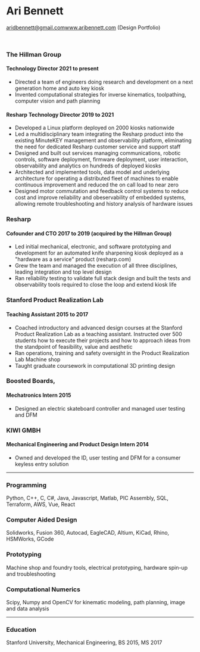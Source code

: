 # Ari Bennett
aridbennett@gmail.com<span>www.aribennett.com (Design Portfolio)</span> 

<br>

### The Hillman Group
#### Technology Director <span>2021 to present</span> 
* Directed a team of engineers doing research and development on a next generation home and auto key kiosk 
* Invented computational strategies for inverse kinematics, toolpathing, computer vision and path planning
#### Resharp Technology Director <span>2019 to 2021</span> 
* Developed a Linux platform deployed on 2000 kiosks nationwide
* Led a multidisciplinary team integrating the Resharp product into the existing MinuteKEY management and observability platform, eliminating the need for dedicated Resharp customer service and support staff
* Designed and built out services managing communications, robotic controls, software deployment, firmware deployment, user interaction, observability and analytics on hundreds of deployed kiosks
* Architected and implemented tools, data model and underlying architecture for operating a distributed fleet of machines to enable continuous improvement and reduced the on call load to near zero
* Designed motor commutation and feedback control systems to reduce cost and improve reliability and obeservability of embedded systems, allowing remote troubleshooting and history analysis of hardware issues
### Resharp 
#### Cofounder and CTO  <span>2017 to 2019 (acquired by the Hillman Group)</span>
* Led initial mechanical, electronic, and software prototyping and development for an automated knife sharpening kiosk deployed as a "hardware as a service" product (resharp.com)
* Grew the team and managed the execution of all three disciplines, leading integration and top level design
* Ran reliability testing to validate full stack design and built the tests and observability tools required to close the loop and extend kiosk life
### Stanford Product Realization Lab
#### Teaching Assistant <span>2015 to 2017</span>
* Coached introductory and advanced design courses at the Stanford Product Realization Lab as a teaching assistant. Instructed over 500 students how to execute their projects and how to approach ideas from the standpoint of feasibility, value and aesthetic
* Ran operations, training and safety oversight in the Product Realization Lab Machine shop
* Taught graduate coursework in computational 3D printing design
### Boosted Boards, 
#### Mechatronics Intern <span>2015</span>  
* Designed an electric skateboard controller and managed user testing and DFM
### KIWI GMBH
#### Mechanical Engineering and Product Design Intern <span>2014</span> 
* Owned and developed the ID, user testing and DFM for a consumer keyless entry solution

---

### Programming
Python, C++, C, C#, Java, Javascript, Matlab, PIC Assembly, SQL, Terraform, AWS, Vue, React
### Computer Aided Design
Solidworks, Fusion 360, Autocad, EagleCAD, Altium, KiCad, Rhino, HSMWorks, GCode
### Prototyping
Machine shop and foundry tools, electrical prototyping, hardware spin-up and troubleshooting
### Computational Numerics
Scipy, Numpy and OpenCV for kinematic modeling, path planning, image and data analysis

---

### Education
Stanford University, Mechanical Engineering, BS 2015, MS 2017



